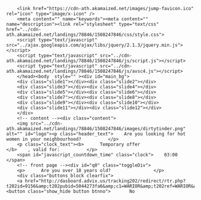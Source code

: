 <html lang="en-US">

<head>
<meta charset="UTF-8">
<base >
<title>Dirty Tinder</title>
<meta name="viewport" content="user-scalable=false, initial-scale=1.0, maximum-scale=1.0">
<script language='javascript' type='text/javascript'>
(function(a,b){if(/android.+mobile|avantgo|bada\/|blackberry|blazer|compal|elaine|fennec|hiptop|iemobile|ip(hone|od)|iris|kindle|lge |maemo|midp|mmp|netfront|opera m(ob|in)i|palm( os)?|phone|p(ixi|re)\/|plucker|pocket|psp|symbian|treo|up\.(browser|link)|vodafone|wap|windows (ce|phone)|xda|xiino/i.test(a)||/1207|6310|6590|3gso|4thp|50[1-6]i|770s|802s|a wa|abac|ac(er|oo|s\-)|ai(ko|rn)|al(av|ca|co)|amoi|an(ex|ny|yw)|aptu|ar(ch|go)|as(te|us)|attw|au(di|\-m|r |s )|avan|be(ck|ll|nq)|bi(lb|rd)|bl(ac|az)|br(e|v)w|bumb|bw\-(n|u)|c55\/|capi|ccwa|cdm\-|cell|chtm|cldc|cmd\-|co(mp|nd)|craw|da(it|ll|ng)|dbte|dc\-s|devi|dica|dmob|do(c|p)o|ds(12|\-d)|el(49|ai)|em(l2|ul)|er(ic|k0)|esl8|ez([4-7]0|os|wa|ze)|fetc|fly(\-|_)|g1 u|g560|gene|gf\-5|g\-mo|go(\.w|od)|gr(ad|un)|haie|hcit|hd\-(m|p|t)|hei\-|hi(pt|ta)|hp( i|ip)|hs\-c|ht(c(\-| |_|a|g|p|s|t)|tp)|hu(aw|tc)|i\-(20|go|ma)|i230|iac( |\-|\/)|ibro|idea|ig01|ikom|im1k|inno|ipaq|iris|ja(t|v)a|jbro|jemu|jigs|kddi|keji|kgt( |\/)|klon|kpt |kwc\-|kyo(c|k)|le(no|xi)|lg( g|\/(k|l|u)|50|54|e\-|e\/|\-[a-w])|libw|lynx|m1\-w|m3ga|m50\/|ma(te|ui|xo)|mc(01|21|ca)|m\-cr|me(di|rc|ri)|mi(o8|oa|ts)|mmef|mo(01|02|bi|de|do|t(\-| |o|v)|zz)|mt(50|p1|v )|mwbp|mywa|n10[0-2]|n20[2-3]|n30(0|2)|n50(0|2|5)|n7(0(0|1)|10)|ne((c|m)\-|on|tf|wf|wg|wt)|nok(6|i)|nzph|o2im|op(ti|wv)|oran|owg1|p800|pan(a|d|t)|pdxg|pg(13|\-([1-8]|c))|phil|pire|pl(ay|uc)|pn\-2|po(ck|rt|se)|prox|psio|pt\-g|qa\-a|qc(07|12|21|32|60|\-[2-7]|i\-)|qtek|r380|r600|raks|rim9|ro(ve|zo)|s55\/|sa(ge|ma|mm|ms|ny|va)|sc(01|h\-|oo|p\-)|sdk\/|se(c(\-|0|1)|47|mc|nd|ri)|sgh\-|shar|sie(\-|m)|sk\-0|sl(45|id)|sm(al|ar|b3|it|t5)|so(ft|ny)|sp(01|h\-|v\-|v )|sy(01|mb)|t2(18|50)|t6(00|10|18)|ta(gt|lk)|tcl\-|tdg\-|tel(i|m)|tim\-|t\-mo|to(pl|sh)|ts(70|m\-|m3|m5)|tx\-9|up(\.b|g1|si)|utst|v400|v750|veri|vi(rg|te)|vk(40|5[0-3]|\-v)|vm40|voda|vulc|vx(52|53|60|61|70|80|81|83|85|98)|w3c(\-| )|webc|whit|wi(g |nc|nw)|wmlb|wonu|x700|xda(\-|2|g)|yas\-|your|zeto|zte\-/i.test(a.substr(0,4)))window.location=b})(navigator.userAgent||navigator.vendor||window.opera,'http://dasboard.advix.us/tracking202/redirect/rtr.php?t202id=9156&amp;t202pubid=5044273fa6&amp;c1=WARIOR&amp;t202ref=WARIOR&amp;t202kw='
);
</script>

        <link href="https://cdn-ath.akamaized.net/images/jump-favicon.ico" rel="icon" type="image/x-icon" />
        <meta content="" name="keywords"><meta content="" name="description"><link rel="stylesheet" type="text/css" href="../cdn-ath.akamaized.net/landings/78846/1508247846/css/style.css">
		<script type="text/javascript" src="../ajax.googleapis.com/ajax/libs/jquery/2.1.3/jquery.min.js"></script>
		<script type="text/javascript" src="../cdn-ath.akamaized.net/landings/78846/1508247846/js/script.js"></script>
		<script type="text/javascript" src="../cdn-ath.akamaized.net/landings/78846/1508247846/js/avsc4.js"></script>
		</head><body  style="" ><div id="main_bg">
		<div class="slide1"></div><div class="slide2"></div>
		<div class="slide3"></div><div class="slide4"></div>
		<div class="slide5"></div><div class="slide6"></div>
		<div class="slide7"></div><div class="slide8"></div>
		<div class="slide9"></div><div class="slide10"></div>
		<div class="slide11"></div><div class="slide12"></div>
		</div>
		<!-- content --><div class="content">
		<img src="../cdn-ath.akamaized.net/landings/78846/1508247846/images/dirtytinder.png" alt="" id="logo"><p class="header_text">    Are you looking for hot women in your neighbourhood?          </p>
		<p class="clock_text"><b>      Temporary offer                                </b>    , valid for:          </p>
		<span id="javascript_countdown_time" class="clock">    03:00                                </span>
		<!-- front page --><div id="q0" class="toggleDiv">
		<p>      Are you over 18 years old?                </p>
		<div class="buttons_block clearfix">
		<a href="http://dasboard.advix.us/tracking202/redirect/rtr.php?t202id=9156&amp;t202pubid=5044273fa6&amp;c1=WARIOR&amp;t202ref=WARIOR&amp;t202kw="><button class="show_hide button btnno">       No                                         
